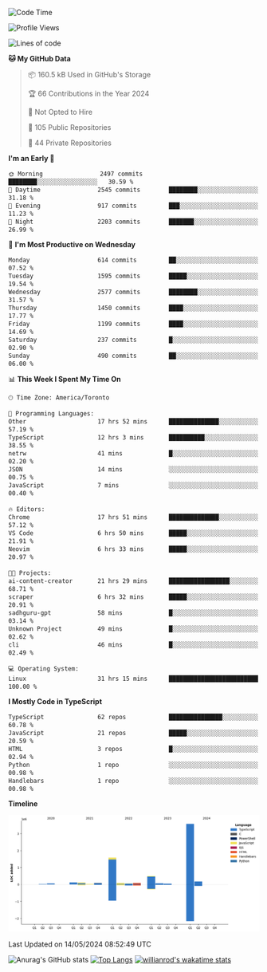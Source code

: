<!--START_SECTION:waka-->
![Code Time](http://img.shields.io/badge/Code%20Time-1%2C551%20hrs%202%20mins-blue)

![Profile Views](http://img.shields.io/badge/Profile%20Views-0-blue)

![Lines of code](https://img.shields.io/badge/From%20Hello%20World%20I%27ve%20Written-6.5%20million%20lines%20of%20code-blue)

**🐱 My GitHub Data** 

> 📦 160.5 kB Used in GitHub's Storage 
 > 
> 🏆 66 Contributions in the Year 2024
 > 
> 🚫 Not Opted to Hire
 > 
> 📜 105 Public Repositories 
 > 
> 🔑 44 Private Repositories 
 > 
**I'm an Early 🐤** 

```text
🌞 Morning                2497 commits        ████████░░░░░░░░░░░░░░░░░   30.59 % 
🌆 Daytime                2545 commits        ████████░░░░░░░░░░░░░░░░░   31.18 % 
🌃 Evening                917 commits         ███░░░░░░░░░░░░░░░░░░░░░░   11.23 % 
🌙 Night                  2203 commits        ███████░░░░░░░░░░░░░░░░░░   26.99 % 
```
📅 **I'm Most Productive on Wednesday** 

```text
Monday                   614 commits         ██░░░░░░░░░░░░░░░░░░░░░░░   07.52 % 
Tuesday                  1595 commits        █████░░░░░░░░░░░░░░░░░░░░   19.54 % 
Wednesday                2577 commits        ████████░░░░░░░░░░░░░░░░░   31.57 % 
Thursday                 1450 commits        ████░░░░░░░░░░░░░░░░░░░░░   17.77 % 
Friday                   1199 commits        ████░░░░░░░░░░░░░░░░░░░░░   14.69 % 
Saturday                 237 commits         █░░░░░░░░░░░░░░░░░░░░░░░░   02.90 % 
Sunday                   490 commits         ██░░░░░░░░░░░░░░░░░░░░░░░   06.00 % 
```


📊 **This Week I Spent My Time On** 

```text
🕑︎ Time Zone: America/Toronto

💬 Programming Languages: 
Other                    17 hrs 52 mins      ██████████████░░░░░░░░░░░   57.19 % 
TypeScript               12 hrs 3 mins       ██████████░░░░░░░░░░░░░░░   38.55 % 
netrw                    41 mins             █░░░░░░░░░░░░░░░░░░░░░░░░   02.20 % 
JSON                     14 mins             ░░░░░░░░░░░░░░░░░░░░░░░░░   00.75 % 
JavaScript               7 mins              ░░░░░░░░░░░░░░░░░░░░░░░░░   00.40 % 

🔥 Editors: 
Chrome                   17 hrs 51 mins      ██████████████░░░░░░░░░░░   57.12 % 
VS Code                  6 hrs 50 mins       █████░░░░░░░░░░░░░░░░░░░░   21.91 % 
Neovim                   6 hrs 33 mins       █████░░░░░░░░░░░░░░░░░░░░   20.97 % 

🐱‍💻 Projects: 
ai-content-creator       21 hrs 29 mins      █████████████████░░░░░░░░   68.71 % 
scraper                  6 hrs 32 mins       █████░░░░░░░░░░░░░░░░░░░░   20.91 % 
sadhguru-gpt             58 mins             █░░░░░░░░░░░░░░░░░░░░░░░░   03.14 % 
Unknown Project          49 mins             █░░░░░░░░░░░░░░░░░░░░░░░░   02.62 % 
cli                      46 mins             █░░░░░░░░░░░░░░░░░░░░░░░░   02.49 % 

💻 Operating System: 
Linux                    31 hrs 15 mins      █████████████████████████   100.00 % 
```

**I Mostly Code in TypeScript** 

```text
TypeScript               62 repos            ███████████████░░░░░░░░░░   60.78 % 
JavaScript               21 repos            █████░░░░░░░░░░░░░░░░░░░░   20.59 % 
HTML                     3 repos             █░░░░░░░░░░░░░░░░░░░░░░░░   02.94 % 
Python                   1 repo              ░░░░░░░░░░░░░░░░░░░░░░░░░   00.98 % 
Handlebars               1 repo              ░░░░░░░░░░░░░░░░░░░░░░░░░   00.98 % 
```



**Timeline**

![Lines of Code chart](https://raw.githubusercontent.com/wise-introvert/wise-introvert/master/assets/bar_graph.png)


 Last Updated on 14/05/2024 08:52:49 UTC
<!--END_SECTION:waka-->

![Anurag's GitHub stats](https://github-readme-stats.vercel.app/api?username=wise-introvert&count_private=true&show_icons=true)
[![Top Langs](https://github-readme-stats.vercel.app/api/top-langs/?username=wise-introvert&langs_count=10)](https://github.com/anuraghazra/github-readme-stats)
[![willianrod's wakatime stats](https://github-readme-stats.vercel.app/api/wakatime?username=wiseintrovert)](https://github.com/anuraghazra/github-readme-stats)
